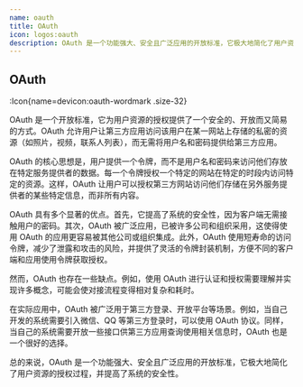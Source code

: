 ```yaml
---
name: oauth
title: OAuth
icon: logos:oauth
description: OAuth 是一个功能强大、安全且广泛应用的开放标准，它极大地简化了用户资源的授权过程，并提高了系统的安全性。
---
```


## OAuth

:Icon{name=devicon:oauth-wordmark .size-32}

OAuth 是一个开放标准，它为用户资源的授权提供了一个安全的、开放而又简易的方式。OAuth 允许用户让第三方应用访问该用户在某一网站上存储的私密的资源（如照片，视频，联系人列表），而无需将用户名和密码提供给第三方应用。

OAuth 的核心思想是，用户提供一个令牌，而不是用户名和密码来访问他们存放在特定服务提供者的数据。每一个令牌授权一个特定的网站在特定的时段内访问特定的资源。这样，OAuth 让用户可以授权第三方网站访问他们存储在另外服务提供者的某些特定信息，而非所有内容。

OAuth 具有多个显著的优点。首先，它提高了系统的安全性，因为客户端无需接触用户的密码。其次，OAuth 被广泛应用，已被许多公司和组织采用，这使得使用 OAuth 的应用更容易被其他公司或组织集成。此外，OAuth 使用短寿命的访问令牌，减少了泄露和攻击的风险，并提供了灵活的令牌封装机制，方便不同的客户端和应用使用令牌获取授权。

然而，OAuth 也存在一些缺点。例如，使用 OAuth 进行认证和授权需要理解并实现许多概念，可能会使对接流程变得相对复杂和耗时。

在实际应用中，OAuth 被广泛用于第三方登录、开放平台等场景。例如，当自己开发的系统需要引入微信、QQ 等第三方登录时，可以使用 OAuth 协议。同样，当自己的系统需要开放一些接口供第三方应用查询使用相关信息时，OAuth 也是一个很好的选择。

总的来说，OAuth 是一个功能强大、安全且广泛应用的开放标准，它极大地简化了用户资源的授权过程，并提高了系统的安全性。
